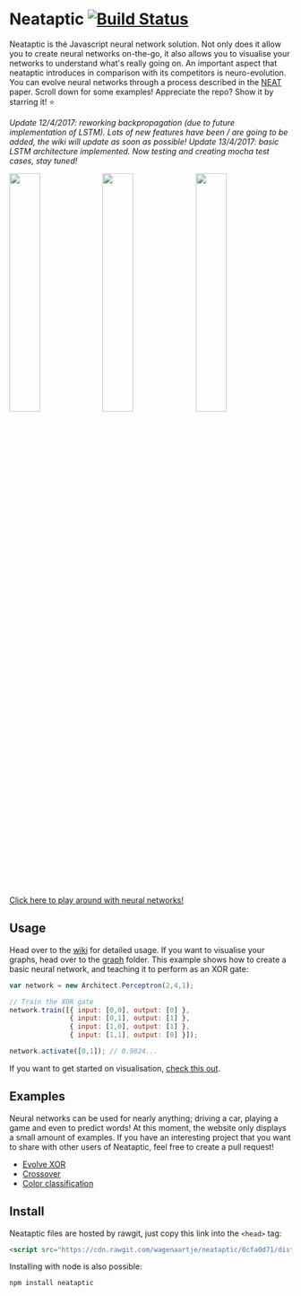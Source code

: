 # Neataptic [![Build Status](https://travis-ci.org/wagenaartje/neataptic.svg?branch=master)](https://travis-ci.org/wagenaartje/neataptic)

Neataptic is thé Javascript neural network solution. Not only does it allow you to create neural networks on-the-go, it also allows you
to visualise your networks to understand what's really going on. An important aspect that neataptic introduces in comparison with its
competitors is neuro-evolution. You can evolve neural networks through a process described in the 
[NEAT](http://nn.cs.utexas.edu/downloads/papers/stanley.gecco02_1.pdf) paper. Scroll down for some examples! Appreciate the repo? Show it by starring it! :star:

<i>Update 12/4/2017: reworking backpropagation (due to future implementation of LSTM). Lots of new features have been / are going to be added, the wiki will update as soon as possible!</i>
<i>Update 13/4/2017: basic LSTM architecture implemented. Now testing and creating mocha test cases, stay tuned!</i>

<img src="https://i.gyazo.com/5f05245edc02d4c28097d40928568ee1.png" width="33%"/><img src="https://i.gyazo.com/0c2009a073053af5d3729bd361f8b8a6.png" width="33%"/><img src="https://i.gyazo.com/9934cb575d0c24a6faa23dbc3a055ffd.png" width="33%"/>
[Click here to play around with neural networks!](https://wagenaartje.github.io/neataptic/articles/crossover/)

## Usage
Head over to the [wiki](https://github.com/wagenaartje/neataptic/wiki) for detailed usage. If you want to visualise your graphs, head
over to the [graph](https://github.com/wagenaartje/neataptic/tree/master/graph) folder. This example shows how to create a basic neural network, and teaching it to perform as an XOR gate:

```javascript
var network = new Architect.Perceptron(2,4,1);

// Train the XOR gate
network.train([{ input: [0,0], output: [0] },
               { input: [0,1], output: [1] },
               { input: [1,0], output: [1] },
               { input: [1,1], output: [0] }]);

network.activate([0,1]); // 0.9824...
```

If you want to get started on visualisation, [check this out](https://github.com/wagenaartje/neataptic/wiki/Visualising-101).

## Examples
Neural networks can be used for nearly anything; driving a car, playing a game and even to predict words! At this moment, 
the website only displays a small amount of examples. If you have an interesting project that you want to share with other users
of Neataptic, feel free to create a pull request!

- [Evolve XOR](https://wagenaartje.github.io/neataptic/articles/evolvexor/)
- [Crossover](https://wagenaartje.github.io/neataptic/articles/crossover/)
- [Color classification](https://wagenaartje.github.io/neataptic/articles/classifycolors/)

## Install
Neataptic files are hosted by rawgit, just copy this link into the `<head>` tag:
```html
<script src="https://cdn.rawgit.com/wagenaartje/neataptic/0cfa0d71/dist/neataptic.js"></script>
```

Installing with node is also possible:

```javascript
npm install neataptic
```
